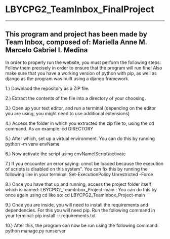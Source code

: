# LBYCPG2_TeamInbox_FinalProject
-------------------------------------------------------------------------------------------------------------------------------------------------------------------------
This program and project has been made by Team Inbox, composed of: 
Mariella Anne M. Marcelo 
Gabriel I. Medina 
-------------------------------------------------------------------------------------------------------------------------------------------------------------------------


In order to properly run the website, you must perform the following steps. Follow them precisely in order to ensure that the program will run fine! 
Also make sure that you have a working version of python with pip, as well as django as the program was built using a django framework. 

1.) Downlaod the repository as a ZIP file.

2.) Extract the contents of the file into a directory of your choosing. 

3.) Open up your text editor, and run a terminal (depending on the editor you are using, you might need to use additional extensions)

4.) Access the folder in which you extracted the zip file to, using the cd command. As an example: cd DIRECTORY

5.) After which, set up a virtual environment. You can do this by running python -m venv envName

6.) Now activate the script using envName\Script\activate

7.) If you encounter an error saying: cnnot be loaded because the execution of scripts is disabled on this system". You can fix this by running the following line in your terminal: Set-ExecutionPolicy Unrestricted -Force

8.) Once you have that up and running, access the project folder itself which is named: LBYCPG2_TeamInbox_Project-main : You can do this by once again using cd like so: 
cd LBYCPG2_TeamInbox_Project-main

9.) Once you are inside, you will need to install the requirements and dependencies. For this you will need pip. Run the following command in your terminal: 
pip install -r requirements.txt

10.) After this, the program can now be run using the following command: python manage.py runserver 

